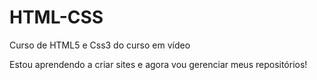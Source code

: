 # HTML-CSS
 Curso de HTML5 e Css3 do curso em vídeo

Estou aprendendo a criar sites e agora vou gerenciar meus repositórios!